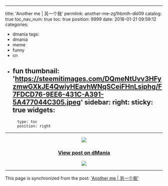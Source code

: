 
---
title: 'Another me | 另一个我'
permlink: another-me-zg1hbmlh-dkl09
catalog: true
toc_nav_num: true
toc: true
position: 9999
date: 2018-01-21 09:59:12
categories:
- dmania
tags:
- dmania
- meme
- funny
- cn
- fun
thumbnail: 'https://steemitimages.com/DQmeNtUvv3HFyzmwGXkJE4QwiyHEavhWNqSCeiFHnLsiphg/F7FDCD76-9EE6-431C-A391-5A477044C305.jpeg'
sidebar:
    right:
        sticky: true
widgets:
    -
        type: toc
        position: right
---


<center>
                    <a href="https://dmania.lol/post/mrspointm/another-me-zg1hbmlh-dkl09">
                      <img src="https://steemitimages.com/DQmeNtUvv3HFyzmwGXkJE4QwiyHEavhWNqSCeiFHnLsiphg/F7FDCD76-9EE6-431C-A391-5A477044C305.jpeg">
                    </a>
                    <h3><a href="https://dmania.lol/post/mrspointm/another-me-zg1hbmlh-dkl09">View post on dMania</a></h3>
                    <a href="https://dmania.lol">
                      <img src="https://dmania.lol/assets/img/dmania_steemit_post.png">
                    </a>
                  </center>

- - -

This page is synchronized from the post: ['Another me | 另一个我'](https://steemit.com/@mrspointm/another-me-zg1hbmlh-dkl09)
